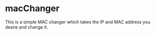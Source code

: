 # macChanger
This is a simple MAC changer which takes the IP and MAC address you desire and change it.

